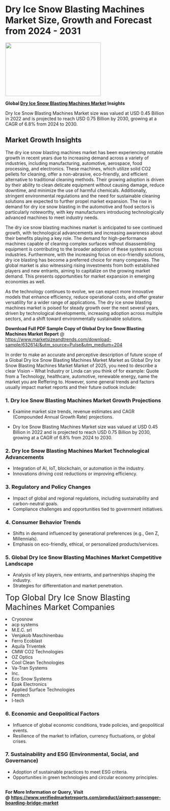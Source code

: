<H1>Dry Ice Snow Blasting Machines Market Size, Growth and Forecast from 2024 - 2031</H1><img class="aligncenter size-medium wp-image-584254" src="https://thirdeyenews.in/wp-content/uploads/2024/09/Global-Market-Research-300x168.jpeg" alt="" width="300" height="168" /><p><strong>Global&nbsp;<a href="https://www.marketsizeandtrends.com/download-sample/632614/&amp;utm_source=Pulse&amp;utm_medium=204">Dry Ice Snow Blasting Machines Market</a> Insights</strong></p><p>Dry Ice Snow Blasting Machines Market size was valued at USD 0.45 Billion in 2022 and is projected to reach USD 0.75 Billion by 2030, growing at a CAGR of 6.8% from 2024 to 2030.</p><p><h2>Market Growth Insights</h2> The dry ice snow blasting machines market has been experiencing notable growth in recent years due to increasing demand across a variety of industries, including manufacturing, automotive, aerospace, food processing, and electronics. These machines, which utilize solid CO2 pellets for cleaning, offer a non-abrasive, eco-friendly, and efficient alternative to traditional cleaning methods. Their growing adoption is driven by their ability to clean delicate equipment without causing damage, reduce downtime, and minimize the use of harmful chemicals. Additionally, stringent environmental regulations and the need for sustainable cleaning solutions are expected to further propel market expansion. The rise in demand for dry ice snow blasting in the automotive and food sectors is particularly noteworthy, with key manufacturers introducing technologically advanced machines to meet industry needs. <p>The dry ice snow blasting machines market is anticipated to see continued growth, with technological advancements and increasing awareness about their benefits playing a key role. The demand for high-performance machines capable of cleaning complex surfaces without disassembling equipment is contributing to the broader adoption of these systems across industries. Furthermore, with the increasing focus on eco-friendly solutions, dry ice blasting has become a preferred choice for many companies. The global market is also witnessing rising investments from both established players and new entrants, aiming to capitalize on the growing market demand. This presents opportunities for market expansion in emerging economies as well.</p> <p>As the technology continues to evolve, we can expect more innovative models that enhance efficiency, reduce operational costs, and offer greater versatility for a wider range of applications. The dry ice snow blasting machines market is poised for steady growth over the next several years, driven by technological developments, increasing adoption across multiple sectors, and a shift toward environmentally sustainable solutions.</p> <p></p><p><span class=""><strong>Download Full PDF Sample Copy of Global Dry Ice Snow Blasting Machines Market Report</strong> @ <a href="https://www.marketsizeandtrends.com/download-sample/632614/&amp;utm_source=Pulse&amp;utm_medium=204" target="_blank">https://www.marketsizeandtrends.com/download-sample/632614/&amp;utm_source=Pulse&amp;utm_medium=204</a></span></p><p>In order to make an accurate and perceptive description of future scope of a Global&nbsp;Dry Ice Snow Blasting Machines Market Market as Global&nbsp;Dry Ice Snow Blasting Machines Market Market of 2025, you need to describe a clear Vision &ndash; What Industry or Linda can you think of for example: Quote from a Technology, healthcare, automotive, renewable energy, name the market you are Reffering to. However, some general trends and factors usually impact market reports and their future outlook include:</p><h3>1.&nbsp;<strong>Dry Ice Snow Blasting Machines Market Growth Projections</strong></h3><ul><li>Examine market size trends, revenue estimates and CAGR (Compounded Annual Growth Rate) projections.</li><li><p>Dry Ice Snow Blasting Machines Market size was valued at USD 0.45 Billion in 2022 and is projected to reach USD 0.75 Billion by 2030, growing at a CAGR of 6.8% from 2024 to 2030.</p></li></ul><h3>2.&nbsp;<strong>Dry Ice Snow Blasting Machines Market Technological Advancements</strong></h3><ul><li>Integration of AI, IoT, blockchain, or automation in the industry.</li><li>Innovations driving cost reductions or improving efficiency.</li></ul><h3>3.&nbsp;<strong>Regulatory and Policy Changes</strong></h3><ul><li>Impact of global and regional regulations, including sustainability and carbon-neutral goals.</li><li>Compliance challenges and opportunities tied to government initiatives.</li></ul><h3>4.&nbsp;<strong>Consumer Behavior Trends</strong></h3><ul><li>Shifts in demand influenced by generational preferences (e.g., Gen Z, Millennials).</li><li>Emphasis on eco-friendly, ethical, or personalized products/services.</li></ul><h3>5.&nbsp;<strong>Global Dry Ice Snow Blasting Machines Market Competitive Landscape</strong></h3><ul><li>Analysis of key players, new entrants, and partnerships shaping the industry.</li><li>Strategies for differentiation and market penetration.</li></ul><p data-pm-slice="1 1 []"><span style="color: inherit; font-family: inherit; font-size: 25px;">Top Global Dry Ice Snow Blasting Machines Market Companies</span></p><div class="" data-test-id=""><p><li>Cryosnow</li><li> acp systems</li><li> M.E.C. srl</li><li> Venjakob Maschinenbau</li><li> Ferro Ecoblast</li><li> Aquila Triventek</li><li> CMW CO2 Technologies</li><li> OZ Optics</li><li> Cool Clean Technologies</li><li> Va-Tran Systems</li><li> Inc.</li><li> Eco Snow Systems</li><li> Epak Electronics</li><li> Applied Surface Technologies</li><li> Femtech</li><li> I-tech</li></p></div><h3>6.&nbsp;<strong>Economic and Geopolitical Factors</strong></h3><ul><li>Influence of global economic conditions, trade policies, and geopolitical events.</li><li>Resilience of the market to inflation, currency fluctuations, or global crises.</li></ul><h3>7.&nbsp;<strong>Sustainability and ESG (Environmental, Social, and Governance)</strong></h3><ul><li>Adoption of sustainable practices to meet ESG criteria.</li><li>Opportunities in green technologies and circular economy principles.</li></ul><h2><strong style="font-size: 14px;">For More Information or Query, Visit @&nbsp;</strong><a style="background-color: #ffffff; font-size: 14px;" href="https://www.marketsizeandtrends.com/report/dry-ice-snow-blasting-machines-market/" target="_blank">https://www.verifiedmarketreports.com/product/airport-passenger-boarding-bridge-market</a></h2>
